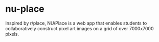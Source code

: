 # nu-place
Inspired by r/place, NU/Place is a web app that enables students to collaboratively construct pixel art images on a grid of over 7000x7000 pixels.
